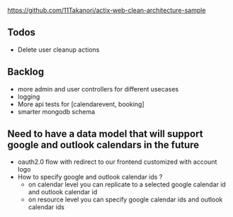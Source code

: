 https://github.com/11Takanori/actix-web-clean-architecture-sample

## Todos

- Delete user cleanup actions

## Backlog

- more admin and user controllers for different usecases
- logging
- More api tests for [calendarevent, booking]
- smarter mongodb schema

## Need to have a data model that will support google and outlook calendars in the future

- oauth2.0 flow with redirect to our frontend customized with account logo
- How to specify google and outlook calendar ids ?
  - on calendar level you can replicate to a selected google calendar id and outlook calendar id
  - on resource level you can specify google calendar ids and outlook calendar ids
